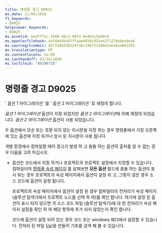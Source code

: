```yaml
---
title: 명령줄 경고 D9025
ms.date: 11/04/2016
f1_keywords:
- D9025
helpviewer_keywords:
- D9025
ms.assetid: 6edff72c-1508-46c2-99f4-0e4b3c5e60c9
ms.openlocfilehash: 4afd4d4dc07ffaae6038c025ee371278ebbebea6
ms.sourcegitcommit: 857fa6b530224fa6c18675138043aba9aa0619fb
ms.translationtype: MT
ms.contentlocale: ko-KR
ms.lasthandoff: 03/24/2020
ms.locfileid: "80196718"
---
```

# <a name="command-line-warning-d9025"></a>명령줄 경고 D9025

' 옵션 1 마이그레이션 '를 ' 옵션 2 마이그레이션 '로 재정의 합니다.

*옵션 1 마이그레이션* 옵션이 지정 되었지만 *옵션 2 마이그레이션*에 의해 재정의 되었습니다. *옵션 2 마이그레이션* 옵션이 사용 되었습니다.

두 옵션에서 모순 또는 호환 되지 않는 지시문을 지정 하는 경우 명령줄에서 가장 오른쪽에 있는 옵션에 지정 되거나 암시 된 지시문이 사용 됩니다.

개발 환경에서 컴파일할 때이 경고가 발생 하 고 충돌 하는 옵션의 출처를 알 수 없는 경우 다음을 고려 하십시오.

- 옵션은 코드에서 지정 하거나 프로젝트의 프로젝트 설정에서 지정할 수 있습니다. 컴파일러의 [명령줄 속성 페이지](../../build/reference/command-line-property-pages.md) 를 살펴보면 **모든 옵션** 필드에 충돌 하는 옵션이 표시 되는 경우 프로젝트의 속성 페이지에서 옵션이 설정 되 고, 그렇지 않은 경우 소스 코드에 옵션이 설정 됩니다.

   프로젝트의 속성 페이지에서 옵션이 설정 된 경우 컴파일러의 전처리기 속성 페이지 (솔루션 탐색기에서 프로젝트 노드를 선택 하 여)를 확인 합니다.  여기에 설정 된 옵션이 표시 되지 않으면 각 소스 코드 파일 (솔루션 탐색기)에 대 한 전처리기 속성 페이지 설정을 확인 하 여 해당 항목에 추가 되지 않았는지 확인 합니다.

   코드에 옵션이 설정 되어 있는 경우 코드 또는 windows 헤더에서 설정할 수 있습니다.  전처리 된 파일 ([/p](../../build/reference/p-preprocess-to-a-file.md))을 만들어 기호를 검색 해 볼 수 있습니다.
